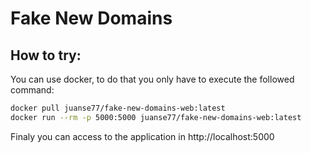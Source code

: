 # Fake New Domains

## How to try:
You can use docker, to do that you only have to execute the followed command:

```bash
docker pull juanse77/fake-new-domains-web:latest
docker run --rm -p 5000:5000 juanse77/fake-new-domains-web:latest
```

Finaly you can access to the application in http://localhost:5000